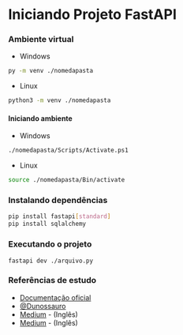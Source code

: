 # Iniciando Projeto FastAPI

### Ambiente virtual

- Windows
```bash
py -m venv ./nomedapasta
```

- Linux

```bash
python3 -m venv ./nomedapasta
```

#### Iniciando ambiente

- Windows
```bash
./nomedapasta/Scripts/Activate.ps1
```

- Linux

```bash
source ./nomedapasta/Bin/activate
```

### Instalando dependências

```bash
pip install fastapi[standard]
pip install sqlalchemy
```


### Executando o projeto

```
fastapi dev ./arquivo.py
```


### Referências de estudo

- [Documentação oficial](https://fastapi.tiangolo.com/)
- [@Dunossauro](https://www.youtube.com/watch?v=QShMRcicxnE&list=PLOQgLBuj2-3IuFbt-wJw2p2NiV9WTRzIP&ab_channel=EduardoMendes)
- [Medium](https://medium.com/@aberrospic1/crud-operations-with-fastapi-c2de026e5862) - (Inglês)
- [Medium](https://medium.com/@aberrospic1/crud-operations-with-fastapi-c2de026e5862) - (Inglês)
